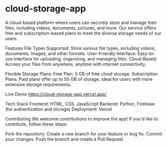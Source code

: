 # cloud-storage-app

A cloud-based platform where users can securely store and manage their files, including videos, documents, pictures, and more.
Our service offers free and subscription-based plans to meet the diverse storage needs of our users.

Features
File Types Supported: Store various file types, including videos, documents, images, and other formats.
User-Friendly Interface: Easy-to-use interface for uploading, organizing, and managing files.
Cloud-Based: Access your files from anywhere, anytime with internet connectivity.

Flexible Storage Plans:
Free Plan: 5 GB of free cloud storage.
Subscription Plans: Paid plans offer up to 50 GB of storage, ideal for users with more extensive storage requirements.

Live Demo
https://cloud-storage-app.vercel.app/

Tech Stack
Frontend: HTML, CSS, JavaScript
Backend: Python, Firebase (for authentication and storage)
Deployment: Vercel

Contributing
We welcome contributions to improve the app! If you'd like to contribute, follow these steps:

Fork the repository.
Create a new branch for your feature or bug fix.
Commit your changes.
Push the branch and create a Pull Request.


